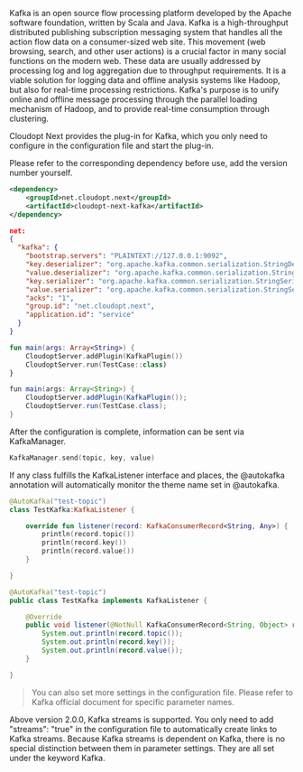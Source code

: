﻿﻿﻿﻿Kafka is an open source flow processing platform developed by the Apache software foundation, written by Scala and Java. Kafka is a high-throughput distributed publishing subscription messaging system that handles all the action flow data on a consumer-sized web site. This movement (web browsing, search, and other user actions) is a crucial factor in many social functions on the modern web. These data are usually addressed by processing log and log aggregation due to throughput requirements. It is a viable solution for logging data and offline analysis systems like Hadoop, but also for real-time processing restrictions. Kafka's purpose is to unify online and offline message processing through the parallel loading mechanism of Hadoop, and to provide real-time consumption through clustering.

Cloudopt Next provides the plug-in for Kafka, which you only need to configure in the configuration file and start the plug-in.

Please refer to the corresponding dependency before use, add the version number yourself.

````xml
<dependency>
    <groupId>net.cloudopt.next</groupId>
    <artifactId>cloudopt-next-kafka</artifactId>
</dependency>
````

````json
net:
{
  "kafka": {
    "bootstrap.servers": "PLAINTEXT://127.0.0.1:9092",
    "key.deserializer": "org.apache.kafka.common.serialization.StringDeserializer",
    "value.deserializer": "org.apache.kafka.common.serialization.StringDeserializer",
    "key.serializer": "org.apache.kafka.common.serialization.StringSerializer",
    "value.serializer": "org.apache.kafka.common.serialization.StringSerializer",
    "acks": "1",
    "group.id": "net.cloudopt.next",
    "application.id": "service"
  }
}
````

````kotlin
fun main(args: Array<String>) {
    CloudoptServer.addPlugin(KafkaPlugin())
    CloudoptServer.run(TestCase::class)
}
````

````java
fun main(args: Array<String>) {
    CloudoptServer.addPlugin(KafkaPlugin());
    CloudoptServer.run(TestCase.class);
}
````

After the configuration is complete, information can be sent via KafkaManager.

````kotlin
KafkaManager.send(topic, key, value)
````

If any class fulfills the KafkaListener interface and places, the @autokafka annotation will automatically monitor the theme name set in @autokafka.

````kotlin
@AutoKafka("test-topic")
class TestKafka:KafkaListener {

    override fun listener(record: KafkaConsumerRecord<String, Any>) {
        println(record.topic())
        println(record.key())
        println(record.value())
    }

}
````

````java
@AutoKafka("test-topic")
public class TestKafka implements KafkaListener {

    @Override
    public void listener(@NotNull KafkaConsumerRecord<String, Object> record) {
        System.out.println(record.topic());
        System.out.println(record.key());
        System.out.println(record.value());
    }

}
````

> You can also set more settings in the configuration file. Please refer to Kafka official document for specific parameter names.

Above version 2.0.0, Kafka streams is supported. You only need to add "streams": "true" in the configuration file to automatically create links to Kafka streams. Because Kafka streams is dependent on Kafka, there is no special distinction between them in parameter settings. They are all set under the keyword Kafka.

